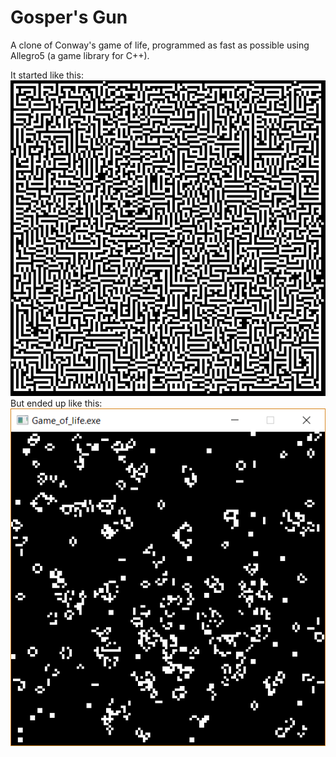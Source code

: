 # Gosper's Gun
A clone of Conway's game of life, programmed as fast as possible using Allegro5 (a game library for C++).

It started like this: ![Alt text](conway.PNG?raw=true "Conway Maze")
But ended up like this: ![Alt text](conway_legit.PNG?raw=true "Conway Maze")
